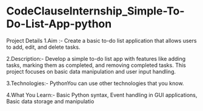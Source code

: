 # CodeClauseInternship_Simple-To-Do-List-App-python
 Project Details
1.Aim :-
 Create a basic to-do list application that allows users to add, edit, and delete tasks.
 
2.Description:-
Develop a simple to-do list app with features like adding tasks, marking them as
 completed, and removing completed tasks. This project focuses on basic data
 manipulation and user input handling.
 
3.Technologies:-
PythonYou can use other technologies that you know.


4.What You Learn:-
Basic Python syntax, Event handling in GUI applications, Basic data storage and
 manipulatio

